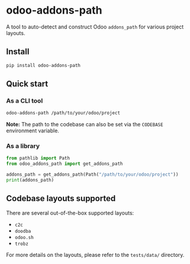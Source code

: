 # odoo-addons-path

A tool to auto-detect and construct Odoo `addons_path` for various project layouts.

## Install

```bash
pip install odoo-addons-path
```

## Quick start

### As a CLI tool

```bash
odoo-addons-path /path/to/your/odoo/project
```

**Note:** The path to the codebase can also be set via the `CODEBASE` environment variable.

### As a library

```python
from pathlib import Path
from odoo_addons_path import get_addons_path

addons_path = get_addons_path(Path("/path/to/your/odoo/project"))
print(addons_path)
```

## Codebase layouts supported

There are several out-of-the-box supported layouts:

- `c2c`
- `doodba`
- `odoo.sh`
- `trobz`

For more details on the layouts, please refer to the `tests/data/` directory.
